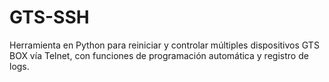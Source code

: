 # GTS-SSH
Herramienta en Python para reiniciar y controlar múltiples dispositivos GTS BOX  vía Telnet, con funciones de programación automática y registro de logs.
